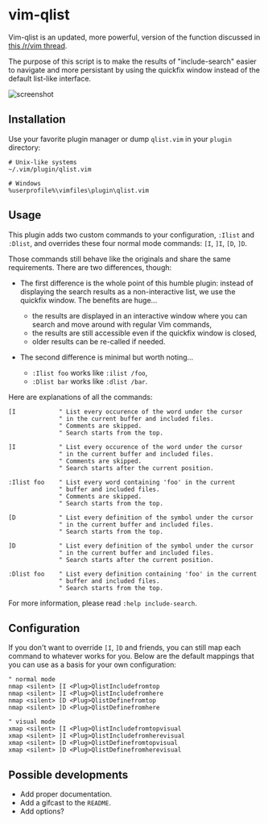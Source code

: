 # vim-qlist

Vim-qlist is an updated, more powerful, version of the function discussed in [this /r/vim thread](http://www.reddit.com/r/vim/comments/1rzvsm/do_any_of_you_redirect_results_of_i_to_the/).

The purpose of this script is to make the results of "include-search" easier to navigate and more persistant by using the quickfix window instead of the default list-like interface.

![screenshot](http://romainl.github.io/vim-qlist/images/qlist.png)

## Installation

Use your favorite plugin manager or dump `qlist.vim` in your `plugin` directory:

    # Unix-like systems
    ~/.vim/plugin/qlist.vim

    # Windows
    %userprofile%\vimfiles\plugin\qlist.vim

## Usage

This plugin adds two custom commands to your configuration, `:Ilist` and `:Dlist`, and overrides these four normal mode commands: `[I`, `]I`, `[D`, `]D`.

Those commands still behave like the originals and share the same requirements. There are two differences, though:

* The first difference is the whole point of this humble plugin: instead of displaying the search results as a non-interactive list, we use the quickfix window. The benefits are huge...

  * the results are displayed in an interactive window where you can search and move around with regular Vim commands,
  * the results are still accessible even if the quickfix window is closed,
  * older results can be re-called if needed.

* The second difference is minimal but worth noting...

  * `:Ilist foo` works like `:ilist /foo`,
  * `:Dlist bar` works like `:dlist /bar`.

Here are explanations of all the commands:

    [I            " List every occurence of the word under the cursor
                  " in the current buffer and included files.
                  " Comments are skipped.
                  " Search starts from the top.

    ]I            " List every occurence of the word under the cursor
                  " in the current buffer and included files.
                  " Comments are skipped.
                  " Search starts after the current position.

    :Ilist foo    " List every word containing 'foo' in the current
                  " buffer and included files.
                  " Comments are skipped.
                  " Search starts from the top.

    [D            " List every definition of the symbol under the cursor
                  " in the current buffer and included files.
                  " Search starts from the top.

    ]D            " List every definition of the symbol under the cursor
                  " in the current buffer and included files.
                  " Search starts after the current position.

    :Dlist foo    " List every definition containing 'foo' in the current
                  " buffer and included files.
                  " Search starts from the top.

For more information, please read `:help include-search`.

## Configuration

If you don't want to override `[I`, `]D` and friends, you can still map each command to whatever works for you. Below are the default mappings that you can use as a basis for your own configuration:

    " normal mode
    nmap <silent> [I <Plug>QlistIncludefromtop
    nmap <silent> ]I <Plug>QlistIncludefromhere
    nmap <silent> [D <Plug>QlistDefinefromtop
    nmap <silent> ]D <Plug>QlistDefinefromhere

    " visual mode
    xmap <silent> [I <Plug>QlistIncludefromtopvisual
    xmap <silent> ]I <Plug>QlistIncludefromherevisual
    xmap <silent> [D <Plug>QlistDefinefromtopvisual
    xmap <silent> ]D <Plug>QlistDefinefromherevisual

## Possible developments

* Add proper documentation.
* Add a gifcast to the `README`.
* Add options?
